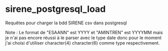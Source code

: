 # sirene_postgresql_load
Requêtes pour charger la bdd SIRENE csv dans postgresql

Note : Le format de "ESAANN" est YYYY et "AMINTREN" est YYYYMM mais je n'ai pas encore réussi à le parser avec le type date donc pour le moment j'ai choisi d'utiliser character(4) character(6) comme type respectivement.
